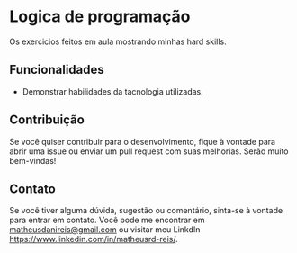 # Logica de programação
 Os exercicios feitos em aula mostrando minhas hard skills.
## Funcionalidades
- Demonstrar habilidades da tacnologia utilizadas.
## Contribuição
 Se você quiser contribuir para o desenvolvimento, fique à vontade para abrir uma issue ou enviar um pull request com suas melhorias. Serão muito bem-vindas!
## Contato
 Se você tiver alguma dúvida, sugestão ou comentário, sinta-se à vontade para entrar em contato. Você pode me encontrar em matheusdanireis@gmail.com ou visitar meu LinkdIn https://www.linkedin.com/in/matheusrd-reis/. 
